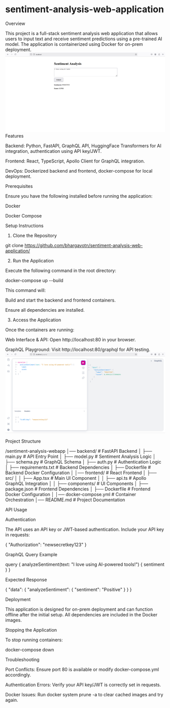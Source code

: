 # sentiment-analysis-web-application

Overview

This project is a full-stack sentiment analysis web application that allows users to input text and receive sentiment predictions using a pre-trained AI model. The application is containerized using Docker for on-prem deployment.
![image alt](https://github.com/bhargavotn/sentiment-analysis-web-application/blob/61ab247bb180186dec2bdc6b91df8708a726d002/Screenshot%202025-02-27%20230157.png)
Features

Backend: Python, FastAPI, GraphQL API, HuggingFace Transformers for AI integration, authentication using API key/JWT.

Frontend: React, TypeScript, Apollo Client for GraphQL integration.

DevOps: Dockerized backend and frontend, docker-compose for local deployment.

Prerequisites

Ensure you have the following installed before running the application:

Docker

Docker Compose

Setup Instructions

1. Clone the Repository

git clone https://github.com/bhargavotn/sentiment-analysis-web-application/

2. Run the Application

Execute the following command in the root directory:

docker-compose up --build

This command will:

Build and start the backend and frontend containers.

Ensure all dependencies are installed.

3. Access the Application

Once the containers are running:

Web Interface & API: Open http://localhost:80 in your browser.

GraphQL Playground: Visit http://localhost:80/graphql for API testing.
   ![image alt](https://github.com/bhargavotn/sentiment-analysis-web-application/blob/ae720a2029834a710314d7193bb4f9d2c8a5f557/Screenshot%202025-02-27%20230440.png)

Project Structure

/sentiment-analysis-webapp
│── backend/               # FastAPI Backend
│   ├── main.py            # API Entry Point
│   ├── model.py           # Sentiment Analysis Logic
│   ├── schema.py          # GraphQL Schema
│   ├── auth.py            # Authentication Logic
│   ├── requirements.txt   # Backend Dependencies
│   ├── Dockerfile         # Backend Docker Configuration
│
│── frontend/              # React Frontend
│   ├── src/
│   │   ├── App.tsx        # Main UI Component
│   │   ├── api.ts         # Apollo GraphQL Integration
│   │   ├── components/    # UI Components
│   ├── package.json       # Frontend Dependencies
│   ├── Dockerfile         # Frontend Docker Configuration
│
│── docker-compose.yml     # Container Orchestration
│── README.md              # Project Documentation

API Usage

Authentication

The API uses an API key or JWT-based authentication. Include your API key in requests:

{
  "Authorization": "newsecretkey123"
}

GraphQL Query Example

query {
  analyzeSentiment(text: "I love using AI-powered tools!") {
    sentiment
  }
}

Expected Response

{
  "data": {
    "analyzeSentiment": {
      "sentiment": "Positive"
    }
  }
}

Deployment

This application is designed for on-prem deployment and can function offline after the initial setup. All dependencies are included in the Docker images.

Stopping the Application

To stop running containers:

docker-compose down

Troubleshooting

Port Conflicts: Ensure port 80 is available or modify docker-compose.yml accordingly.

Authentication Errors: Verify your API key/JWT is correctly set in requests.

Docker Issues: Run docker system prune -a to clear cached images and try again.

